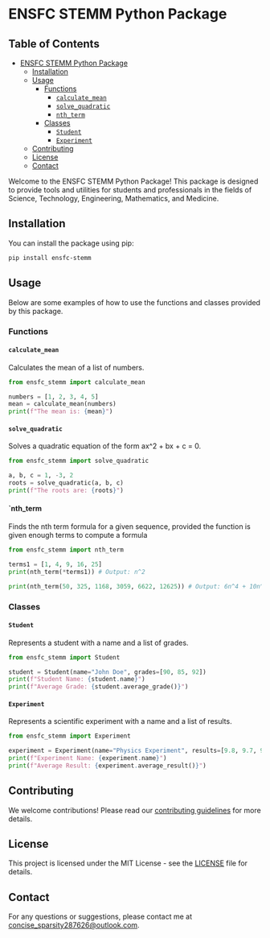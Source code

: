 # ENSFC STEMM Python Package
## Table of Contents

- [ENSFC STEMM Python Package](#ensfc-stemm-python-package)
    - [Installation](#installation)
    - [Usage](#usage)
        - [Functions](#functions)
            - [`calculate_mean`](#calculate_mean)
            - [`solve_quadratic`](#solve_quadratic)
            - [`nth_term`](#nth_term)
        - [Classes](#classes)
            - [`Student`](#student)
            - [`Experiment`](#experiment)
    - [Contributing](#contributing)
    - [License](#license)
    - [Contact](#contact)

Welcome to the ENSFC STEMM Python Package! This package is designed to provide tools and utilities for students and professionals in the fields of Science, Technology, Engineering, Mathematics, and Medicine.

## Installation

You can install the package using pip:

```bash
pip install ensfc-stemm
```

## Usage

Below are some examples of how to use the functions and classes provided by this package.

### Functions

#### `calculate_mean`

Calculates the mean of a list of numbers.

```python
from ensfc_stemm import calculate_mean

numbers = [1, 2, 3, 4, 5]
mean = calculate_mean(numbers)
print(f"The mean is: {mean}")
```

#### `solve_quadratic`

Solves a quadratic equation of the form ax^2 + bx + c = 0.

```python
from ensfc_stemm import solve_quadratic

a, b, c = 1, -3, 2
roots = solve_quadratic(a, b, c)
print(f"The roots are: {roots}")
```

#### `nth_term

Finds the nth term formula for a given sequence, provided the function is given enough terms to compute a formula

```python
from ensfc_stemm import nth_term

terms1 = [1, 4, 9, 16, 25]
print(nth_term(*terms1)) # Output: n^2

print(nth_term(50, 325, 1168, 3059, 6622, 12625)) # Output: 6n^4 + 10n^3 + 14n^2 + 3n + 7
```

### Classes

#### `Student`

Represents a student with a name and a list of grades.

```python
from ensfc_stemm import Student

student = Student(name="John Doe", grades=[90, 85, 92])
print(f"Student Name: {student.name}")
print(f"Average Grade: {student.average_grade()}")
```

#### `Experiment`

Represents a scientific experiment with a name and a list of results.

```python
from ensfc_stemm import Experiment

experiment = Experiment(name="Physics Experiment", results=[9.8, 9.7, 9.9])
print(f"Experiment Name: {experiment.name}")
print(f"Average Result: {experiment.average_result()}")
```

## Contributing

We welcome contributions! Please read our [contributing guidelines](CONTRIBUTING.md) for more details.

## License

This project is licensed under the MIT License - see the [LICENSE](LICENSE) file for details.

## Contact

For any questions or suggestions, please contact me at concise_sparsity287626@outlook.com.